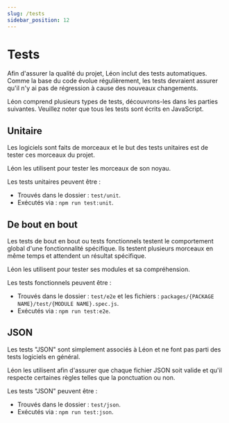 ```yaml
---
slug: /tests
sidebar_position: 12
---
```


# Tests

Afin d'assurer la qualité du projet, Léon inclut des tests automatiques. Comme la base du code évolue régulièrement, les tests devraient assurer qu'il n'y ai pas de régression à cause des nouveaux changements.

Léon comprend plusieurs types de tests, découvrons-les dans les parties suivantes. Veuillez noter que tous les tests sont écrits en JavaScript.

## Unitaire

Les logiciels sont faits de morceaux et le but des tests unitaires est de tester ces morceaux du projet.

Léon les utilisent pour tester les morceaux de son noyau.

Les tests unitaires peuvent être :
- Trouvés dans le dossier : `test/unit`.
- Exécutés via : `npm run test:unit`.

## De bout en bout

Les tests de bout en bout ou tests fonctionnels testent le comportement global d'une fonctionnalité spécifique. Ils testent plusieurs morceaux en même temps et attendent un résultat spécifique.

Léon les utilisent pour tester ses modules et sa compréhension.

Les tests fonctionnels peuvent être :
- Trouvés dans le dossier : `test/e2e` et les fichiers : `packages/{PACKAGE NAME}/test/{MODULE NAME}.spec.js`.
- Exécutés via : `npm run test:e2e`.


## JSON

Les tests "JSON" sont simplement associés à Léon et ne font pas parti des tests logiciels en général.

Léon les utilisent afin d'assurer que chaque fichier JSON soit valide et qu'il respecte certaines règles telles que la ponctuation ou non.

Les tests "JSON" peuvent être :
- Trouvés dans le dossier : `test/json`.
- Exécutés via : `npm run test:json`.
